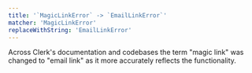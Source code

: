 ```yaml
---
title: '`MagicLinkError` -> `EmailLinkError`'
matcher: 'MagicLinkError'
replaceWithString: 'EmailLinkError'
---
```


Across Clerk's documentation and codebases the term "magic link" was changed to "email link" as it more accurately reflects the functionality.
